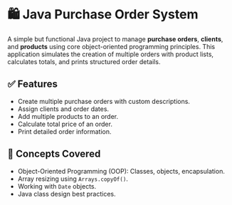 # 🛍️ Java Purchase Order System

A simple but functional Java project to manage **purchase orders**, **clients**, and **products** using core object-oriented programming principles. This application simulates the creation of multiple orders with product lists, calculates totals, and prints structured order details.

## ✅ Features

- Create multiple purchase orders with custom descriptions.
- Assign clients and order dates.
- Add multiple products to an order.
- Calculate total price of an order.
- Print detailed order information.

## 🧠 Concepts Covered

- Object-Oriented Programming (OOP): Classes, objects, encapsulation.
- Array resizing using `Arrays.copyOf()`.
- Working with `Date` objects.
- Java class design best practices.


